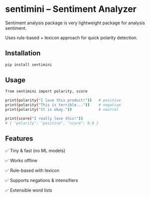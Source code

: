 # sentimini – Sentiment Analyzer
Sentiment analysis package is very lightweight package for analysis sentiment.

Uses rule-based + lexicon approach for quick polarity detection.

## Installation

```bash
pip install sentimini
```

## Usage

```bash
from sentimini import polarity, score

print(polarity("I love this product!"))   # positive
print(polarity("This is terrible..."))    # negative
print(polarity("It is okay."))            # neutral

print(score("I really love this!"))
# { "polarity": "positive", "score": 0.8 }
```

## Features

✅ Tiny & fast (no ML models)

✅ Works offline

✅ Rule-based with lexicon

✅ Supports negations & intensifiers

✅ Extensible word lists